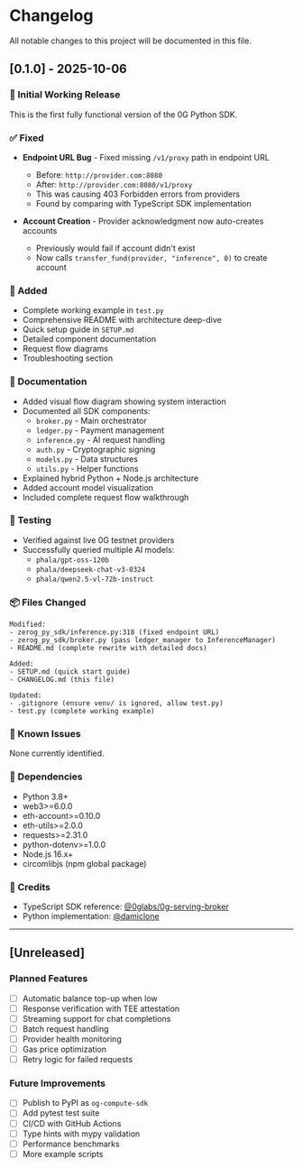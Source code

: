 # Changelog

All notable changes to this project will be documented in this file.

## [0.1.0] - 2025-10-06

### 🎉 Initial Working Release

This is the first fully functional version of the 0G Python SDK.

### ✅ Fixed

- **Endpoint URL Bug** - Fixed missing `/v1/proxy` path in endpoint URL
  - Before: `http://provider.com:8080`
  - After: `http://provider.com:8080/v1/proxy`
  - This was causing 403 Forbidden errors from providers
  - Found by comparing with TypeScript SDK implementation

- **Account Creation** - Provider acknowledgment now auto-creates accounts
  - Previously would fail if account didn't exist
  - Now calls `transfer_fund(provider, "inference", 0)` to create account

### 🚀 Added

- Complete working example in `test.py`
- Comprehensive README with architecture deep-dive
- Quick setup guide in `SETUP.md`
- Detailed component documentation
- Request flow diagrams
- Troubleshooting section

### 📝 Documentation

- Added visual flow diagram showing system interaction
- Documented all SDK components:
  - `broker.py` - Main orchestrator
  - `ledger.py` - Payment management
  - `inference.py` - AI request handling
  - `auth.py` - Cryptographic signing
  - `models.py` - Data structures
  - `utils.py` - Helper functions
- Explained hybrid Python + Node.js architecture
- Added account model visualization
- Included complete request flow walkthrough

### 🧪 Testing

- Verified against live 0G testnet providers
- Successfully queried multiple AI models:
  - `phala/gpt-oss-120b`
  - `phala/deepseek-chat-v3-0324`
  - `phala/qwen2.5-vl-72b-instruct`

### 📦 Files Changed

```
Modified:
- zerog_py_sdk/inference.py:318 (fixed endpoint URL)
- zerog_py_sdk/broker.py (pass ledger_manager to InferenceManager)
- README.md (complete rewrite with detailed docs)

Added:
- SETUP.md (quick start guide)
- CHANGELOG.md (this file)

Updated:
- .gitignore (ensure venv/ is ignored, allow test.py)
- test.py (complete working example)
```

### 🐛 Known Issues

None currently identified.

### 🔗 Dependencies

- Python 3.8+
- web3>=6.0.0
- eth-account>=0.10.0
- eth-utils>=2.0.0
- requests>=2.31.0
- python-dotenv>=1.0.0
- Node.js 16.x+
- circomlibjs (npm global package)

### 🙏 Credits

- TypeScript SDK reference: [@0glabs/0g-serving-broker](https://github.com/0glabs/0g-serving-broker)
- Python implementation: [@damiclone](https://x.com/damiclone)

---

## [Unreleased]

### Planned Features

- [ ] Automatic balance top-up when low
- [ ] Response verification with TEE attestation
- [ ] Streaming support for chat completions
- [ ] Batch request handling
- [ ] Provider health monitoring
- [ ] Gas price optimization
- [ ] Retry logic for failed requests

### Future Improvements

- [ ] Publish to PyPI as `og-compute-sdk`
- [ ] Add pytest test suite
- [ ] CI/CD with GitHub Actions
- [ ] Type hints with mypy validation
- [ ] Performance benchmarks
- [ ] More example scripts
